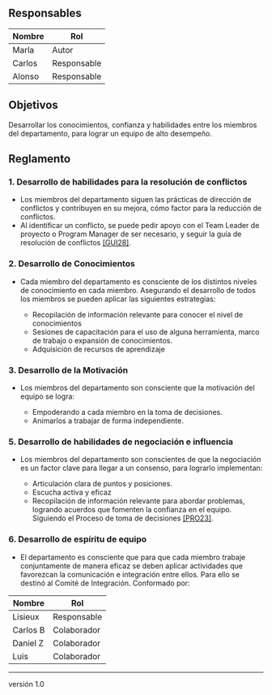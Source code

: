 ## Responsables
 
| Nombre    | Rol               |
| --------- | ----------------- |
|  Marla    | Autor             |
|  Carlos   | Responsable       |
|  Alonso   | Responsable       |
 
## Objetivos
Desarrollar los conocimientos, confianza y habilidades entre los miembros del departamento, para lograr un equipo de alto desempeño.
 
## Reglamento
### 1. Desarrollo de habilidades para la resolución de conflictos
- Los miembros del departamento siguen las prácticas de dirección de conflictos y contribuyen en su mejora, cómo factor para la reducción de conflictos.
- Al identificar un conflicto, se puede pedir apoyo con el Team Leader de proyecto o Program Manager de ser necesario, y seguir la guía de resolución de conflictos <a href="https://github.com/novaDepto/Nova/wiki/Gu%C3%ADa-de-resolución-de-conflictos">[GUI28]</a>.
 
### 2. Desarrollo de Conocimientos
- Cada miembro del departamento es consciente de los distintos niveles de conocimiento en cada miembro. Asegurando el desarrollo de todos los miembros se pueden aplicar las siguientes estrategias:
<ul>
   <ul>
   <li>Recopilación de información relevante para conocer el nivel de conocimientos</li>
   <li>Sesiones de capacitación para el uso de alguna herramienta, marco de trabajo o expansión de conocimientos.</li>
   <li>Adquisición de recursos de aprendizaje</li>
   </ul>
</ul>
 
### 3. Desarrollo de la Motivación
- Los miembros del departamento son consciente que la motivación del equipo se logra:
<ul>
   <ul>
       <li>Empoderando a cada miembro en la toma de decisiones.</li>
       <li>Animarlos a trabajar de forma independiente.</li>
   </ul>
</ul>
 
### 5. Desarrollo de habilidades de negociación e influencia
- Los miembros del departamento son conscientes de que la negociación es un factor clave para llegar a un consenso, para lograrlo implementan:
<ul>
   <ul>
       <li> Articulación clara de puntos y posiciones.</li>
       <li>Escucha activa y eficaz</li>
       <li>Recopilación de información relevante para abordar problemas, logrando acuerdos que fomenten la confianza en el equipo. Siguiendo el Proceso de toma de decisiones <a href="https://github.com/novaDepto/Nova/wiki/Proceso-de-toma-de-decisiones">[PRO23]</a>. </li>
   </ul>
</ul>
 
 
### 6. Desarrollo de espíritu de equipo
- El departamento es consciente que para que cada miembro trabaje conjuntamente de manera eficaz se deben aplicar actividades que favorezcan la comunicación e integración entre ellos. Para ello se destinó al Comité de Integración. Conformado por:
 
|  Nombre  | Rol        |
| -------- | --------   |
| Lisieux  | Responsable|
| Carlos B | Colaborador|
| Daniel Z | Colaborador|
| Luis     | Colaborador|
 
***
versión 1.0
 